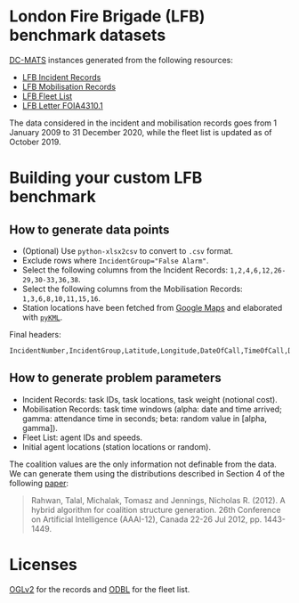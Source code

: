 # London Fire Brigade (LFB) benchmark datasets

[DC-MATS](https://gitlab.com/lcpz/dcmats) instances generated from the following resources:

- [LFB Incident Records](https://data.london.gov.uk/dataset/london-fire-brigade-incident-records)
- [LFB Mobilisation Records](https://data.london.gov.uk/dataset/london-fire-brigade-mobilisation-records)
- [LFB Fleet List](https://data.london.gov.uk/dataset/london-fire-brigade---fleet-list)
- [LFB Letter FOIA4310.1](https://www.london-fire.gov.uk/media/3916/foia43101.pdf)

The data considered in the incident and mobilisation records goes from 1 January
2009 to 31 December 2020, while the fleet list is updated as of October 2019.

# Building your custom LFB benchmark

## How to generate data points

- (Optional) Use `python-xlsx2csv` to convert to `.csv` format.
- Exclude rows where `IncidentGroup="False Alarm"`.
- Select the following columns from the Incident Records:
  `1,2,4,6,12,26-29,30-33,36,38`.
- Select the following columns from the Mobilisation Records:
  `1,3,6,8,10,11,15,16`.
- Station locations have been fetched from [Google Maps](https://www.google.com/maps/d/viewer?mid=1rSai4zdG8uSujX8QxY1i0cwgNAU&msa=0&ll=51.576189821246516%2C-0.5874470076488247&spn=0.064273%2C0.169086&iwloc=lyrftr%3Almq%3A1004%3Afire%20station%2C9131785149235576475%2C51.606291%2C0.10437&z=10)
   and elaborated with [`pyKML`](https://pypi.org/project/pykml).

Final headers:

```shell
IncidentNumber,IncidentGroup,Latitude,Longitude,DateOfCall,TimeOfCall,DateAndTimeArrived,AttendanceTimeSeconds,DateAndTimeLeft,DeployedFromStation_Code
```

## How to generate problem parameters

- Incident Records: task IDs, task locations, task weight (notional cost).
- Mobilisation Records: task time windows (alpha: date and time arrived; gamma:
  attendance time in seconds; beta: random value in [alpha, gamma]).
- Fleet List: agent IDs and speeds.
- Initial agent locations (station locations or random).

The coalition values are the only information not definable from the data. We
can generate them using the distributions described in Section 4 of the
following [paper](https://eprints.soton.ac.uk/337164/1/Paper_524.pdf):

> Rahwan, Talal, Michalak, Tomasz and Jennings, Nicholas R. (2012). A hybrid
> algorithm for coalition structure generation. 26th Conference on Artificial
> Intelligence (AAAI-12), Canada 22-26 Jul 2012, pp. 1443-1449.

# Licenses

[OGLv2](http://www.nationalarchives.gov.uk/doc/open-government-licence/version/2)
for the records and [ODBL](https://opendefinition.org/licenses/odc-odbl) for the
fleet list.
